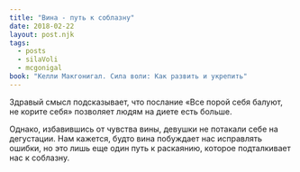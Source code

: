 ```yaml
---
title: "Вина - путь к соблазну"
date: 2018-02-22
layout: post.njk
tags:
  - posts
  - silaVoli
  - mcgonigal
book: "Келли Макгонигал. Сила воли: Как развить и укрепить"
---
```


Здравый смысл подсказывает, что послание «Все порой себя балуют, не корите себя» позволяет людям на диете есть больше.

Однако, избавившись от чувства вины, девушки не потакали себе на дегустации. Нам кажется, будто вина побуждает нас исправлять ошибки, но это лишь еще один путь к раскаянию, которое подталкивает нас к соблазну.
